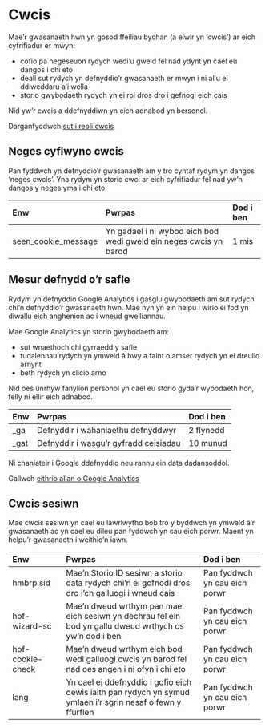 # Cwcis

Mae’r gwasanaeth hwn yn gosod ffeiliau bychan (a elwir yn ‘cwcis’) ar eich cyfrifiadur er mwyn:

* cofio pa negeseuon rydych wedi’u gweld fel nad ydynt yn cael eu dangos i chi eto
* deall sut rydych yn defnyddio’r gwasanaeth er mwyn i ni allu ei ddiweddaru a’i wella
* storio gwybodaeth rydych yn ei roi dros dro i gefnogi eich cais

Nid yw’r cwcis a ddefnyddiwn yn eich adnabod yn bersonol.

Darganfyddwch [sut i reoli cwcis](https://www.aboutcookies.org/)

## Neges cyflwyno cwcis

Pan fyddwch yn defnyddio’r gwasanaeth am y tro cyntaf rydym yn dangos ‘neges cwcis’. Yna rydym yn storio cwci ar eich cyfrifiadur fel nad yw’n dangos y neges yma i chi eto.

|         Enw          |                               Pwrpas                               | Dod i ben |
|:---------------------|:-------------------------------------------------------------------|:----------|
| seen\_cookie_message |  Yn gadael i ni wybod eich bod wedi gweld ein neges cwcis yn barod |   1 mis   |

## Mesur defnydd o’r safle
Rydym yn defnyddio Google Analytics i gasglu gwybodaeth am sut rydych chi’n defnyddio’r gwasanaeth hwn. Mae hyn yn ein helpu i wirio ei fod yn diwallu eich anghenion ac i wneud gwelliannau.

Mae Google Analytics yn storio gwybodaeth am:

* sut wnaethoch chi gyrraedd y safle
* tudalennau rydych yn ymweld â hwy a faint o amser rydych yn ei dreulio arnynt
* beth rydych yn clicio arno

Nid oes unrhyw fanylion personol yn cael eu storio gyda’r wybodaeth hon, felly ni ellir eich adnabod.

|  Enw  |                Pwrpas                 | Dod i ben |
|:------|:--------------------------------------|:----------|
|  _ga  | Defnyddir i wahaniaethu defnyddwyr    | 2 flynedd |
|  _gat | Defnyddir i wasgu’r gyfradd ceisiadau | 10 munud  |


Ni chaniateir i Google ddefnyddio neu rannu ein data dadansoddol.

Gallwch [eithrio allan o Google Analytics](https://tools.google.com/dlpage/gaoptout)

## Cwcis sesiwn
Mae cwcis sesiwn yn cael eu lawrlwytho bob tro y byddwch yn ymweld â’r gwasanaeth ac yn cael eu dileu pan fyddwch yn cau eich porwr. Maent yn helpu’r gwasanaeth i weithio’n iawn.

|       Enw        |                                                Pwrpas                                                        |           Dod i ben           |
|:-----------------|:-------------------------------------------------------------------------------------------------------------|:------------------------------|
| hmbrp.sid        |  Mae’n Storio ID sesiwn a storio data rydych chi’n ei gofnodi dros dro i’ch galluogi i wneud cais            | Pan fyddwch yn cau eich porwr |
| hof-wizard-sc    |  Mae’n dweud wrthym pan mae eich sesiwn yn dechrau fel ein bod yn gallu dweud wrthych os yw’n dod i ben      | Pan fyddwch yn cau eich porwr |
| hof-cookie-check |  Mae’n dweud wrthym eich bod wedi galluogi cwcis yn barod fel nad oes angen i ni ofyn i chi eto              | Pan fyddwch yn cau eich porwr |
| lang             |  Yn cael ei ddefnyddio i gofio eich dewis iaith pan rydych yn symud ymlaen i’r sgrin nesaf o fewn y ffurflen | Pan fyddwch yn cau eich porwr |
